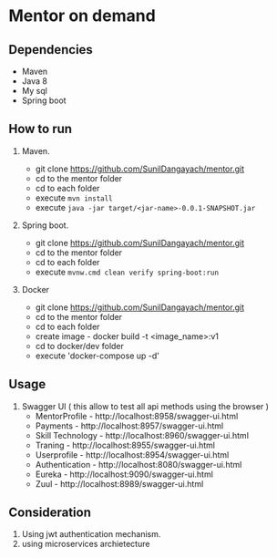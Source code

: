 # Mentor on demand

## Dependencies

* Maven
* Java 8
* My sql
* Spring boot


## How to run

1. Maven. 
	* git clone https://github.com/SunilDangayach/mentor.git
	* cd to the mentor folder
	* cd to each folder
	* execute `mvn install`
	* execute `java -jar target/<jar-name>-0.0.1-SNAPSHOT.jar`

2. Spring boot.
	* git clone https://github.com/SunilDangayach/mentor.git
	* cd to the mentor folder
	* cd to each folder
	* execute `mvnw.cmd clean verify spring-boot:run`
	
3. Docker
	* git clone https://github.com/SunilDangayach/mentor.git
	* cd to the mentor folder
	* cd to each folder
	* create image - docker build -t <image_name>:v1
    * cd to docker/dev folder
	* execute 'docker-compose up -d'
	
## Usage 
1. Swagger UI ( this allow to test all api methods using the browser )
	* MentorProfile 	  - 	http://localhost:8958/swagger-ui.html
	* Payments 	  	  - 	http://localhost:8957/swagger-ui.html
	* Skill Technology  	  -	http://localhost:8960/swagger-ui.html
	* Traning                 -     http://localhost:8955/swagger-ui.html
	* Userprofile             -     http://localhost:8954/swagger-ui.html
	* Authentication	  -	http://localhost:8080/swagger-ui.html
	* Eureka		  -	http://localhost:9090/swagger-ui.html
	* Zuul		  	  -	http://localhost:8989/swagger-ui.html
	
## Consideration
1. Using jwt authentication mechanism.
2. using microservices archietecture

